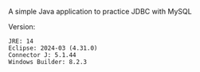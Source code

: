 A simple Java application to practice JDBC with MySQL

Version:

    JRE: 14
    Eclipse: 2024-03 (4.31.0)
    Connector J: 5.1.44
    Windows Builder: 8.2.3
